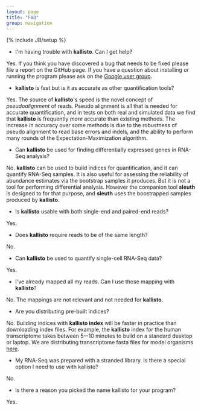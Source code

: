 ```yaml
---
layout: page
title: "FAQ"
group: navigation
---
```


{% include JB/setup %}

- I'm having trouble with __kallisto__. Can I get help?

Yes. If you think you have discovered a bug that needs to be fixed please file a report on the GitHub page. If you have a question about installing or running the program please ask on the [Google user group](https://groups.google.com/forum/#!forum/kallisto-sleuth-users).

- __kallisto__ is fast but is it as accurate as other quantification tools? 

Yes. The source of  __kallisto__'s speed is the novel concept of _pseudoalignment_ of reads. Pseudo alignment is all that is needed for accurate quantification, and in tests on both real and simulated data we find that __kallisto__ is frequently _more_ accurate than existing methods. The increase in accuracy over some methods is due to the robustness of pseudo alignment to read base errors and indels, and the ability to perform many rounds of the Expectation-Maximization algorithm.

- Can __kallisto__  be used for finding differentially expressed genes in RNA-Seq analysis? 

No. __kallisto__ can be used to build indices for quantification, and it can quantify RNA-Seq samples. It is also useful for assessing the reliability of abundance estimates via the bootstrap samples it produces. But it is not a tool for performing differential analysis. However the companion tool __sleuth__ is designed to for that purpose, and __sleuth__  uses the boostrapped samples produced by __kallisto__.

- Is __kallisto__ usable with both single-end and paired-end reads?

Yes.

- Does __kallisto__ require reads to be of the same length?

No.

- Can __kallisto__ be used to quantify single-cell RNA-Seq data?

Yes.

- I've already mapped all my reads. Can I use those mapping with __kallisto__?

No. The mappings are not relevant and not needed for __kallisto__. 


- Are you distributing pre-built indices?

No. Building indices with __kallisto index__ will be faster in practice than downloading index files. For example, the __kallisto__ index for the human transcriptome takes between 5--10 minutes to build on a standard desktop or laptop. We are distributing transcriptome fasta files for model organisms [here](http://bio.math.berkeley.edu/kallisto/transcriptomes/).

- My RNA-Seq was prepared with a stranded library. Is there a special option I need to use with kallisto?

No.

- Is there a reason you picked the name kallisto for your program?

Yes.
